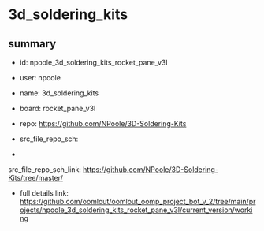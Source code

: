# 3d_soldering_kits
 
## summary 
* id: npoole_3d_soldering_kits_rocket_pane_v3l
* user: npoole
* name: 3d_soldering_kits
* board: rocket_pane_v3l
* repo: https://github.com/NPoole/3D-Soldering-Kits



* src_file_repo_sch: 
*
 src_file_repo_sch_link: https://github.com/NPoole/3D-Soldering-Kits/tree/master/
* full details link: https://github.com/oomlout/oomlout_oomp_project_bot_v_2/tree/main/projects/npoole_3d_soldering_kits_rocket_pane_v3l/current_version/working  






